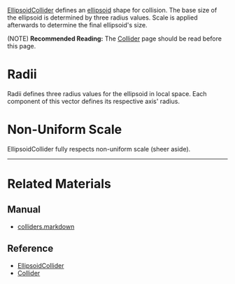 [EllipsoidCollider](https://github.com/zeroengineteam/ZeroDocs/code_reference/class_reference/EllipsoidCollider.markdown) defines an [ellipsoid](https://en.wikipedia.org/wiki/Ellipsoid ) shape for collision. The base size of the ellipsoid is determined by three radius values. Scale is applied afterwards to determine the final ellipsoid's size.

(NOTE) **Recommended Reading:** The [Collider](https://github.com/zeroengineteam/ZeroDocs/zero_editor_documentation/zeromanual/physics/colliders.markdown) page should be read before this page.


 #  Radii
Radii  defines three radius values for the ellipsoid in local space. Each component of this vector defines its respective axis' radius.

 #  Non-Uniform Scale
EllipsoidCollider fully respects non-uniform scale (sheer aside).


---
 #  Related Materials
 ##  Manual
- [colliders.markdown](https://github.com/zeroengineteam/ZeroDocs/zero_editor_documentation/zeromanual/physics/colliders.markdown)

 ##  Reference
- [EllipsoidCollider](https://github.com/zeroengineteam/ZeroDocs/code_reference/class_reference/EllipsoidCollider.markdown)
- [Collider](https://github.com/zeroengineteam/ZeroDocs/code_reference/class_reference/Collider.markdown) 

 